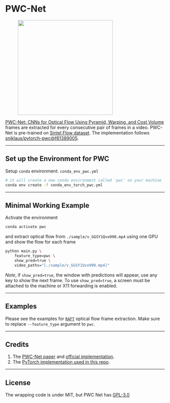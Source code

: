 # PWC-Net
<figure>
  <img src="../../_assets/pwc.png" width="300" />
</figure>

[PWC-Net: CNNs for Optical Flow Using Pyramid, Warping, and Cost Volume](https://arxiv.org/abs/1709.02371) frames are extracted for every consecutive pair of frames in a video. PWC-Net is pre-trained on [Sintel Flow dataset](http://sintel.is.tue.mpg.de/). The implementation follows [sniklaus/pytorch-pwc@f61389005](https://github.com/sniklaus/pytorch-pwc/tree/f6138900578214ab4e3daef6743b88f7824293be).

---

## Set up the Environment for PWC
Setup `conda` environment. `conda_env_pwc.yml`
```bash
# it will create a new conda environment called 'pwc' on your machine
conda env create -f conda_env_torch_pwc.yml
```

---

## Minimal Working Example

Activate the environment
```bash
conda activate pwc
```

and extract optical flow from `./sample/v_GGSY1Qvo990.mp4` using one GPU and show the flow for each frame
```bash
python main.py \
    feature_type=pwc \
    show_pred=true \
    video_paths="[./sample/v_GGSY1Qvo990.mp4]"
```
*Note*, if `show_pred=true`, the window with predictions will appear, use any key to show the next frame.
To use `show_pred=true`, a screen must be attached to the machine or X11 forwarding is enabled.

---

## Examples
Please see the examples for [`RAFT`](raft.md) optical flow frame extraction. Make sure to replace `--feature_type` argument to `pwc`.

---

## Credits
1. The [PWC-Net paper](https://arxiv.org/abs/1709.02371) and [official implementation](https://github.com/NVlabs/PWC-Net).
2. The [PyTorch implementation used in this repo](https://github.com/sniklaus/pytorch-pwc/tree/f6138900578214ab4e3daef6743b88f7824293be).

---

## License
The wrapping code is under MIT, but PWC Net has [GPL-3.0](https://github.com/sniklaus/pytorch-pwc/blob/f6138900578214ab4e3daef6743b88f7824293be/LICENSE)

